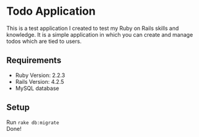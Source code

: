# Todo Application

This is a test application I created to test my Ruby on Rails skills and knowledge. It is a simple application in which you can create and manage todos which are tied to users.

## Requirements

* Ruby Version: 2.2.3
* Rails Version: 4.2.5
* MySQL database 

## Setup
Run ``rake db:migrate``  
Done!
